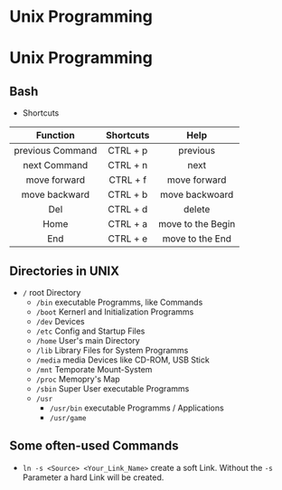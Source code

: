 # Unix Programming


# Unix Programming

## Bash

- Shortcuts

|     Function     | Shortcuts |       Help        |
| :--------------: | :-------: | :---------------: |
| previous Command | CTRL + p  |     previous      |
|   next Command   | CTRL + n  |       next        |
|   move forward   | CTRL + f  |   move forward    |
|  move backward   | CTRL + b  |  move backwoard   |
|       Del        | CTRL + d  |      delete       |
|       Home       | CTRL + a  | move to the Begin |
|       End        | CTRL + e  |  move to the End  |

## Directories in UNIX

- `/` root Directory
  - `/bin` executable Programms, like Commands
  - `/boot` Kernerl and Initialization Programms
  - `/dev` Devices
  - `/etc` Config and Startup Files
  - `/home` User's main Directory 
  - `/lib` Library Files for System Programms
  - `/media` media Devices like CD-ROM, USB Stick
  - `/mnt` Temporate Mount-System
  - `/proc` Memopry's Map
  - `/sbin` Super User executable Programms
  - `/usr`
    - `/usr/bin` executable Programms / Applications
    - `/usr/game`

## Some often-used Commands

- `ln -s <Source> <Your_Link_Name>` create a soft Link. Without the `-s` Parameter a hard Link will be created.
